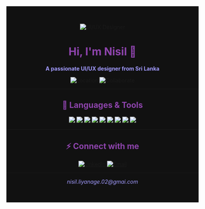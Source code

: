 <div style="background:#111; padding:32px 0;">
  <p align="center">
    <img src="https://img.shields.io/badge/Designer-UI/UX-purple?style=for-the-badge&logo=figma&logoColor=white&color=8e44ad" alt="UI/UX Designer" />
  </p>

  <h1 align="center" style="color:#8e44ad;">Hi, I'm Nisil 👋</h1>
  <p align="center" style="color:#a29bfe;">
    <b>A passionate UI/UX designer from Sri Lanka</b>
  </p>

  <p align="center">
    <img src="https://img.shields.io/badge/-Sri%20Lanka-8e44ad?style=flat-square&logo=googlemaps&logoColor=white" alt="Location" />
    <img src="https://img.shields.io/badge/-Open%20to%20collaborate-9b59b6?style=flat-square" alt="Collaborate" />
  </p>

  <hr style="border-color:#8e44ad;">

  <h2 align="center" style="color:#8e44ad;">🚀 Languages & Tools</h2>
  <p align="center">
    <img src="https://img.shields.io/badge/C-8e44ad?style=for-the-badge&logo=c&logoColor=white" />
    <img src="https://img.shields.io/badge/Java-9b59b6?style=for-the-badge&logo=java&logoColor=white" />
    <img src="https://img.shields.io/badge/JavaScript-d2b4ff?style=for-the-badge&logo=javascript&logoColor=white" />
    <img src="https://img.shields.io/badge/PHP-8e44ad?style=for-the-badge&logo=php&logoColor=white" />
    <img src="https://img.shields.io/badge/Python-9b59b6?style=for-the-badge&logo=python&logoColor=white" />
    <img src="https://img.shields.io/badge/React-d2b4ff?style=for-the-badge&logo=react&logoColor=white" />
    <img src="https://img.shields.io/badge/CSS3-8e44ad?style=for-the-badge&logo=css3&logoColor=white" />
    <img src="https://img.shields.io/badge/HTML5-9b59b6?style=for-the-badge&logo=html5&logoColor=white" />
    <img src="https://img.shields.io/badge/MSSQL-d2b4ff?style=for-the-badge&logo=microsoftsqlserver&logoColor=white" />
  </p>

  <hr style="border-color:#8e44ad;">

  <h2 align="center" style="color:#8e44ad;">⚡️ Connect with me</h2>
  <p align="center">
    <a href="https://www.linkedin.com/in/nisil-liyanage" target="_blank">
      <img src="https://img.shields.io/badge/LinkedIn-purple?style=for-the-badge&logo=linkedin&logoColor=white&color=8e44ad" alt="LinkedIn" />
    </a>
    <a href="mailto:nisil@example.com" target="_blank">
      <img src="https://img.shields.io/badge/Email-9b59b6?style=for-the-badge&logo=gmail&logoColor=white" alt="Email" />
    </a>
  </p>

  <hr style="border-color:#8e44ad;">

  <p align="center" style="color:#a29bfe;">
    <i>nisil.liyanage.02@gmai.com</i>
  </p>
</div>
